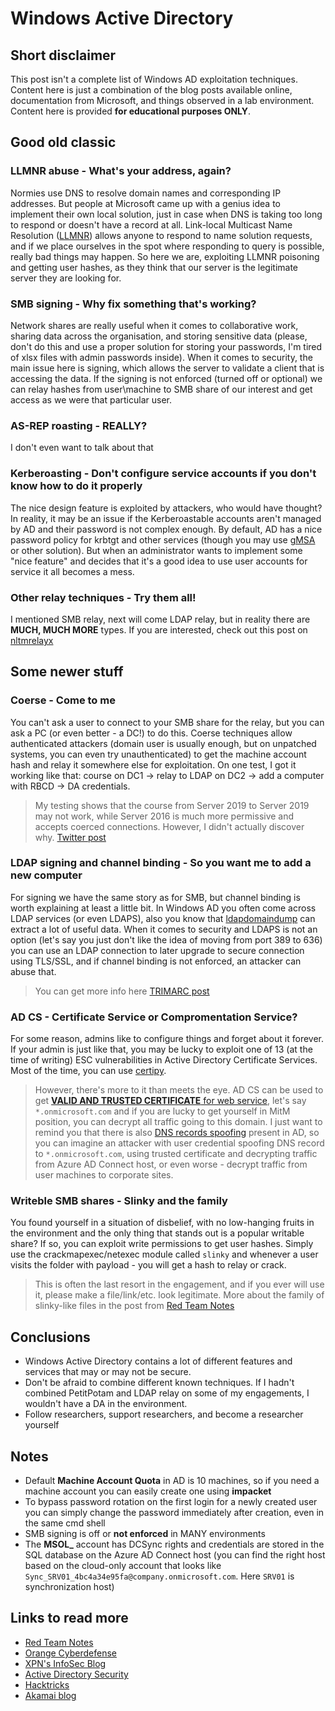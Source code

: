 # Windows Active Directory 
## Short disclaimer
This post isn't a complete list of Windows AD exploitation techniques. Content here is just a combination of the blog posts available online, documentation from Microsoft, and things observed in a lab environment. Content here is provided **for educational purposes ONLY**.
## Good old classic
### LLMNR abuse - What's your address, again?
Normies use DNS to resolve domain names and corresponding IP addresses. But people at Microsoft came up with a genius idea to implement their own local solution, just in case when DNS is taking too long to respond or doesn't have a record at all. Link-local Multicast Name Resolution ([LLMNR](https://datatracker.ietf.org/doc/rfc4795/)) allows anyone to respond to name solution requests, and if we place ourselves in the spot where responding to query is possible, really bad things may happen. So here we are, exploiting LLMNR poisoning and getting user hashes, as they think that our server is the legitimate server they are looking for.
### SMB signing - Why fix something that's working?
Network shares are really useful when it comes to collaborative work, sharing data across the organisation, and storing sensitive data (please, don't do this and use a proper solution for storing your passwords, I'm tired of xlsx files with admin passwords inside). When it comes to security, the main issue here is signing, which allows the server to validate a client that is accessing the data. If the signing is not enforced (turned off or optional) we can relay hashes from user\machine to SMB share of our interest and get access as we were that particular user.
### AS-REP roasting - REALLY?
I don't even want to talk about that
### Kerberoasting - Don't configure service accounts if you don't know how to do it properly
The nice design feature is exploited by attackers, who would have thought? In reality, it may be an issue if the Kerberoastable accounts aren't managed by AD and their password is not complex enough. By default, AD has a nice password policy for krbtgt and other services (though you may use [gMSA](https://learn.microsoft.com/en-us/windows-server/security/group-managed-service-accounts/getting-started-with-group-managed-service-accounts) or other solution). But when an administrator wants to implement some "nice feature" and decides that it's a good idea to use user accounts for service it all becomes a mess.
### Other relay techniques - Try them all! 
I mentioned SMB relay, next will come LDAP relay, but in reality there are **MUCH, MUCH MORE** types. If you are interested, check out this post on [nltmrelayx](https://www.thehacker.recipes/ad/movement/ntlm/relay)
## Some newer stuff
### Coerse - Come to me
You can't ask a user to connect to your SMB share for the relay, but you can ask a PC (or even better - a DC!) to do this. Coerse techniques allow authenticated attackers (domain user is usually enough, but on unpatched systems, you can even try unauthenticated) to get the machine account hash and relay it somewhere else for exploitation. On one test, I got it working like that: course on DC1 -> relay to LDAP on DC2 -> add a computer with RBCD -> DA credentials.
> My testing shows that the course from Server 2019 to Server 2019 may not work, while Server 2016 is much more permissive and accepts coerced connections. However, I didn't actually discover why. [Twitter post](https://x.com/wa1tf0r_me/status/1719707494841270305?s=20)
### LDAP signing and channel binding - So you want me to add a new computer
For signing we have the same story as for SMB, but channel binding is worth explaining at least a little bit. In Windows AD you often come across LDAP services (or even LDAPS), also you know that [ldapdomaindump](https://github.com/dirkjanm/ldapdomaindump) can extract a lot of useful data. When it comes to security and LDAPS is not an option (let's say you just don't like the idea of moving from port 389 to 636) you can use an LDAP connection to later upgrade to secure connection using TLS/SSL, and if channel binding is not enforced, an attacker can abuse that.
> You can get more info here [TRIMARC post](https://www.hub.trimarcsecurity.com/post/ldap-channel-binding-and-signing)
### AD CS - Certificate Service or Compromentation Service?
For some reason, admins like to configure things and forget about it forever. If your admin is just like that, you may be lucky to exploit one of 13 (at the time of writing) ESC vulnerabilities in Active Directory Certificate Services. Most of the time, you can use [certipy](https://github.com/ly4k/Certipy). 
> However, there's more to it than meets the eye. AD CS can be used to get [**VALID AND TRUSTED CERTIFICATE** for web service](https://www.sygnia.co/blog/guarding-the-bridge-new-attack-vectors-in-azure-ad-connect/), let's say `*.onmicrosoft.com` and if you are lucky to get yourself in MitM position, you can decrypt all traffic going to this domain. I just want to remind you that there is also [DNS records spoofing](https://www.akamai.com/blog/security-research/spoofing-dns-by-abusing-dhcp) present in AD, so you can imagine an attacker with user credential spoofing DNS record to `*.onmicrosoft.com`, using trusted certificate and decrypting traffic from Azure AD Connect host, or even worse - decrypt traffic from user machines to corporate sites.   
### Writeble SMB shares - Slinky and the family 
You found yourself in a situation of disbelief, with no low-hanging fruits in the environment and the only thing that stands out is a popular writable share? If so, you can exploit write permissions to get user hashes. Simply use the crackmapexec/netexec module called `slinky` and whenever a user visits the folder with payload - you will get a hash to relay or crack.
> This is often the last resort in the engagement, and if you ever will use it, please make a file/link/etc. look legitimate. More about the family of slinky-like files in the post from [Red Team Notes](https://www.ired.team/offensive-security/initial-access/t1187-forced-authentication)
## Conclusions
- Windows Active Directory contains a lot of different features and services that may or may not be secure. 
- Don't be afraid to combine different known techniques. If I hadn't combined PetitPotam and LDAP relay on some of my engagements, I wouldn't have a DA in the environment.
- Follow researchers, support researchers, and become a researcher yourself 

## Notes
- Default **Machine Account Quota** in AD is 10 machines, so if you need a machine account you can easily create one using **impacket**
- To bypass password rotation on the first login for a newly created user you can simply change the password immediately after creation, even in the same cmd shell
- SMB signing is off or **not enforced** in MANY environments
- The **MSOL_** account has DCSync rights and credentials are stored in the SQL database on the Azure AD Connect host (you can find the right host based on the cloud-only account that looks like `Sync_SRV01_4bc4a34e95fa@company.onmicrosoft.com`. Here `SRV01` is synchronization host)
## Links to read more
- [Red Team Notes](https://www.ired.team/)
- [Orange Cyberdefense](https://orange-cyberdefense.github.io/ocd-mindmaps/)
- [XPN's InfoSec Blog](https://blog.xpnsec.com/kerberos-attacks-part-1/)
- [Active Directory Security](https://adsecurity.org/?page_id=4031)
- [Hacktricks](https://book.hacktricks.xyz/welcome/readme)
- [Akamai blog](https://www.akamai.com/blog/security-research/spoofing-dns-by-abusing-dhcp)